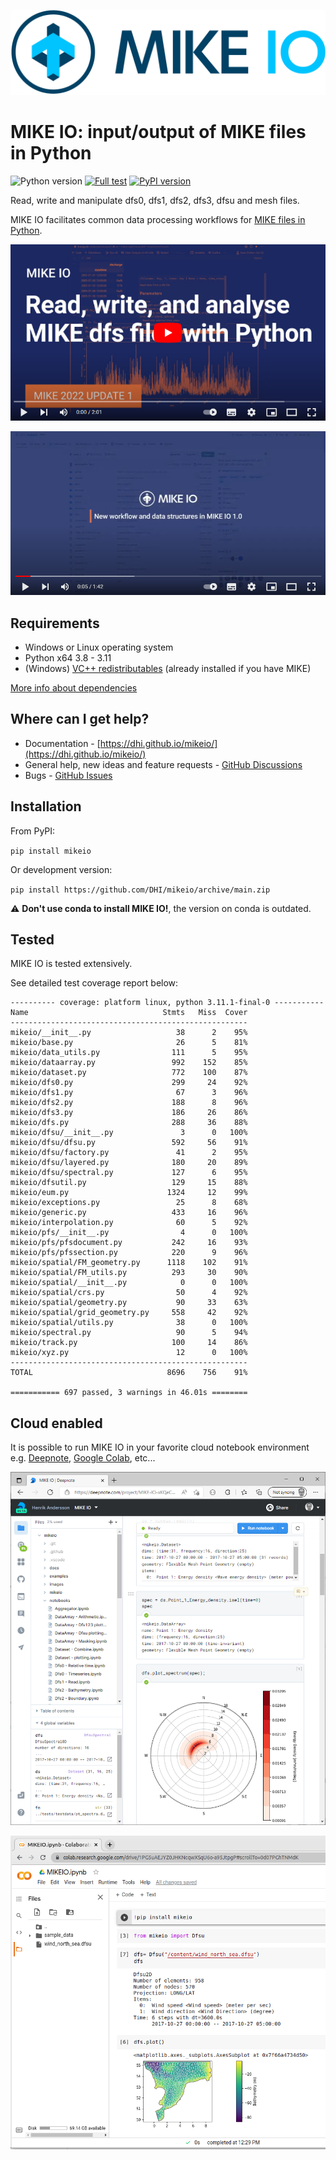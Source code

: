 
![logo](https://raw.githubusercontent.com/DHI/mikeio/main/images/logo/PNG/MIKE-IO-Logo-Pos-RGB-nomargin.png)
# MIKE IO: input/output of MIKE files in Python
 ![Python version](https://img.shields.io/pypi/pyversions/mikeio.svg)
 [![Full test](https://github.com/DHI/mikeio/actions/workflows/full_test.yml/badge.svg)](https://github.com/DHI/mikeio/actions/workflows/full_test.yml)
[![PyPI version](https://badge.fury.io/py/mikeio.svg)](https://badge.fury.io/py/mikeio)


Read, write and manipulate dfs0, dfs1, dfs2, dfs3, dfsu and mesh files.

MIKE IO facilitates common data processing workflows for [MIKE files in Python](https://www.mikepoweredbydhi.com/products/mike-for-developers#io).

[![YouTube](images/youtube1.png)](http://www.youtube.com/watch?v=Jm0iAeK8QW0)

[![YouTube](images/youtube2.png)](http://www.youtube.com/watch?v=0oVedpx9zAQ)

## Requirements
* Windows or Linux operating system
* Python x64 3.8 - 3.11
* (Windows) [VC++ redistributables](https://support.microsoft.com/en-us/help/2977003/the-latest-supported-visual-c-downloads) (already installed if you have MIKE)

[More info about dependencies](http://docs.mikepoweredbydhi.com/nuget/)

## Where can I get help?
* Documentation - [https://dhi.github.io/mikeio/](https://dhi.github.io/mikeio/)
* General help, new ideas and feature requests - [GitHub Discussions](http://github.com/DHI/mikeio/discussions) 
* Bugs - [GitHub Issues](http://github.com/DHI/mikeio/issues) 

## Installation

From PyPI: 

`pip install mikeio`

Or development version:

`pip install https://github.com/DHI/mikeio/archive/main.zip`

:warning: **Don't use conda to install MIKE IO!**, the version on conda is outdated.

## Tested

MIKE IO is tested extensively.

See detailed test coverage report below:
```
---------- coverage: platform linux, python 3.11.1-final-0 -----------
Name                              Stmts   Miss  Cover
-----------------------------------------------------
mikeio/__init__.py                   38      2    95%
mikeio/base.py                       26      5    81%
mikeio/data_utils.py                111      5    95%
mikeio/dataarray.py                 992    152    85%
mikeio/dataset.py                   772    100    87%
mikeio/dfs0.py                      299     24    92%
mikeio/dfs1.py                       67      3    96%
mikeio/dfs2.py                      188      8    96%
mikeio/dfs3.py                      186     26    86%
mikeio/dfs.py                       288     36    88%
mikeio/dfsu/__init__.py               3      0   100%
mikeio/dfsu/dfsu.py                 592     56    91%
mikeio/dfsu/factory.py               41      2    95%
mikeio/dfsu/layered.py              180     20    89%
mikeio/dfsu/spectral.py             127      6    95%
mikeio/dfsutil.py                   129     15    88%
mikeio/eum.py                      1324     12    99%
mikeio/exceptions.py                 25      8    68%
mikeio/generic.py                   433     16    96%
mikeio/interpolation.py              60      5    92%
mikeio/pfs/__init__.py                4      0   100%
mikeio/pfs/pfsdocument.py           242     16    93%
mikeio/pfs/pfssection.py            220      9    96%
mikeio/spatial/FM_geometry.py      1118    102    91%
mikeio/spatial/FM_utils.py          293     30    90%
mikeio/spatial/__init__.py            0      0   100%
mikeio/spatial/crs.py                50      4    92%
mikeio/spatial/geometry.py           90     33    63%
mikeio/spatial/grid_geometry.py     558     42    92%
mikeio/spatial/utils.py              38      0   100%
mikeio/spectral.py                   90      5    94%
mikeio/track.py                     100     14    86%
mikeio/xyz.py                        12      0   100%
-----------------------------------------------------
TOTAL                              8696    756    91%

=========== 697 passed, 3 warnings in 46.01s ========
```

## Cloud enabled

It is possible to run MIKE IO in your favorite cloud notebook environment e.g. [Deepnote](https://deepnote.com/), [Google Colab](https://colab.research.google.com/), etc...

![DeepNote](images/deepnote.png)

![Colab](images/colab.png)


